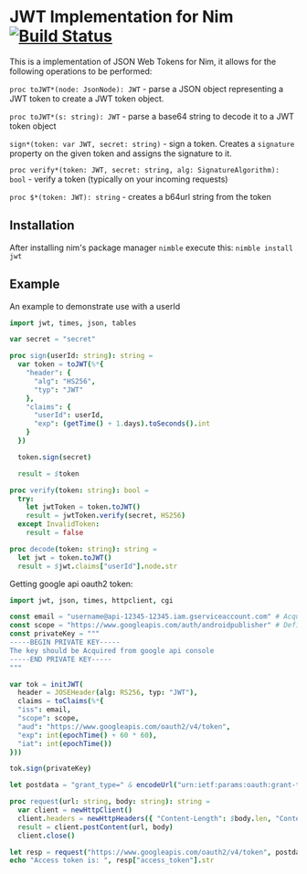 JWT Implementation for Nim [![Build Status](https://github.com/yglukhov/nim-jwt/workflows/CI/badge.svg?branch=master)](https://github.com/yglukhov/nim-jwt/actions?query=branch%3Amaster)
===============================

This is a implementation of JSON Web Tokens for Nim, it allows for the following operations to be performed:

`proc toJWT*(node: JsonNode): JWT` - parse a JSON object representing a JWT token to create a JWT token object.

`proc toJWT*(s: string): JWT` - parse a base64 string to decode it to a JWT token object

`sign*(token: var JWT, secret: string)` - sign a token. Creates a `signature` property on the given token and assigns the signature to it.

`proc verify*(token: JWT, secret: string, alg: SignatureAlgorithm): bool` - verify a token (typically on your incoming requests)

`proc $*(token: JWT): string` - creates a b64url string from the token

## Installation
After installing nim's package manager `nimble` execute this:
`nimble install jwt`

## Example

An example to demonstrate use with a userId

```nim
import jwt, times, json, tables

var secret = "secret"

proc sign(userId: string): string =
  var token = toJWT(%*{
    "header": {
      "alg": "HS256",
      "typ": "JWT"
    },
    "claims": {
      "userId": userId,
      "exp": (getTime() + 1.days).toSeconds().int
    }
  })

  token.sign(secret)

  result = $token

proc verify(token: string): bool =
  try:
    let jwtToken = token.toJWT()
    result = jwtToken.verify(secret, HS256)
  except InvalidToken:
    result = false

proc decode(token: string): string =
  let jwt = token.toJWT()
  result = $jwt.claims["userId"].node.str

```

Getting google api oauth2 token:
```nim
import jwt, json, times, httpclient, cgi

const email = "username@api-12345-12345.iam.gserviceaccount.com" # Acquired from google api console
const scope = "https://www.googleapis.com/auth/androidpublisher" # Define needed scope
const privateKey = """
-----BEGIN PRIVATE KEY-----
The key should be Acquired from google api console
-----END PRIVATE KEY-----
"""

var tok = initJWT(
  header = JOSEHeader(alg: RS256, typ: "JWT"),
  claims = toClaims(%*{
  "iss": email,
  "scope": scope,
  "aud": "https://www.googleapis.com/oauth2/v4/token",
  "exp": int(epochTime() + 60 * 60),
  "iat": int(epochTime())
}))

tok.sign(privateKey)

let postdata = "grant_type=" & encodeUrl("urn:ietf:params:oauth:grant-type:jwt-bearer") & "&assertion=" & $tok

proc request(url: string, body: string): string =
  var client = newHttpClient()
  client.headers = newHttpHeaders({ "Content-Length": $body.len, "Content-Type": "application/x-www-form-urlencoded" })
  result = client.postContent(url, body)
  client.close()

let resp = request("https://www.googleapis.com/oauth2/v4/token", postdata).parseJson()
echo "Access token is: ", resp["access_token"].str
```
